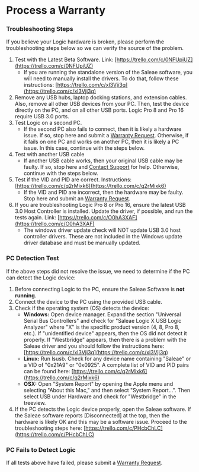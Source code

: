 # Process a Warranty

### Troubleshooting Steps

If you believe your Logic hardware is broken, please perform the troubleshooting steps below so we can verify the source of the problem.

1. Test with the Latest Beta Software. Link: [https://trello.com/c/0NFUpiUZ](https://trello.com/c/0NFUpiUZ)
   * If you are running the standalone version of the Saleae software, you will need to manually install the drivers. To do that, follow these instructions: [https://trello.com/c/xl3Vji3q](https://trello.com/c/xl3Vji3q)
2. Remove any USB hubs, laptop docking stations, and extension cables. Also, remove all other USB devices from your PC. Then, test the device directly on the PC, and on all other USB ports. Logic Pro 8 and Pro 16 require USB 3.0 ports.
3. Test Logic on a second PC.
   * If the second PC also fails to connect, then it is likely a hardware issue. If so, stop here and submit a [Warranty Request](https://goo.gl/forms/1NEjPF4g4eXeJnbf2). Otherwise, if it fails on one PC and works on another PC, then it is likely a PC issue. In this case, continue with the steps below.
4. Test with another USB cable
   * If another USB cable works, then your original USB cable may be faulty. If so, stop here and [Contact Support](https://support.saleae.com/hc/en-us/requests/new) for help. Otherwise, continue with the steps below.
5. Test if the VID and PID are correct. Instructions: [https://trello.com/c/q2rMixk6](https://trello.com/c/q2rMixk6)
   * If the VID and PID are incorrect, then the hardware may be faulty. Stop here and submit an [Warranty Request](https://goo.gl/forms/1NEjPF4g4eXeJnbf2).
6. If you are troubleshooting Logic Pro 8 or Pro 16, ensure the latest USB 3.0 Host Controller is installed. Update the driver, if possible, and run the tests again. Link: [https://trello.com/c/O0hA3XAF](https://trello.com/c/O0hA3XAF)
   * The windows driver update check will NOT update USB 3.0 host controller drivers. These are not included in the Windows update driver database and must be manually updated.

### PC Detection Test

If the above steps did not resolve the issue, we need to determine if the PC can detect the Logic device:

1. Before connecting Logic to the PC, ensure the Saleae Software is **not running**.
2. Connect the device to the PC using the provided USB cable.
3. Check if the operating system \(OS\) detects the device:
   * **Windows:** Open device manager. Expand the section "Universal Serial Bus Controllers" and check for "Saleae Logic X USB Logic Analyzer" where "X" is the specific product version \(4, 8, Pro 8, etc.\). If "unidentified device" appears, then the OS did not detect it properly. If "Westbridge" appears, then there is a problem with the Saleae driver and you should follow the instructions here: [https://trello.com/c/xl3Vji3q](https://trello.com/c/xl3Vji3q)
   * **Linux:** Run lsusb. Check for any device name containing "Saleae" or a VID of "0x21A9" or "0x0925". A complete list of VID and PID pairs can be found here: [https://trello.com/c/q2rMixk6](https://trello.com/c/q2rMixk6)
   * **OSX:** Open "System Report" by opening the Apple menu and selecting "About this Mac," and then select "System Report...". Then select USB under Hardware and check for "Westbridge" in the treeview.
4. If the PC detects the Logic device properly, open the Saleae software. If the Saleae software reports \[Disconnected\] at the top, then the hardware is likely OK and this may be a software issue. Proceed to the troubleshooting steps here: [https://trello.com/c/PHcbChLC](https://trello.com/c/PHcbChLC)

### PC Fails to Detect Logic

If all tests above have failed, please submit a [Warranty Request](https://goo.gl/forms/1NEjPF4g4eXeJnbf2).

